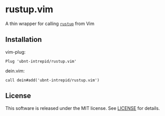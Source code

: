 # rustup.vim
A thin wrapper for calling [`rustup`](https://github.com/rust-lang-nursery/rustup.rs) from Vim

## Installation

vim-plug:

```vim
Plug 'ubnt-intrepid/rustup.vim'
```

dein.vim:

```vim
call dein#add('ubnt-intrepid/rustup.vim')
```

## License
This software is released under the MIT license.
See [LICENSE](LICENSE) for details.
